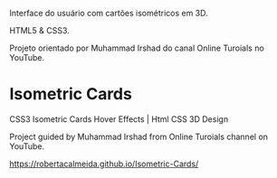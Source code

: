 
Interface do usuário com cartões isométricos em 3D.

HTML5 & CSS3.

Projeto orientado por Muhammad Irshad do canal Online Turoials no YouTube.

# Isometric Cards
 CSS3 Isometric Cards Hover Effects | Html CSS 3D Design

Project guided by Muhammad Irshad from Online Turoials channel on YouTube.

https://robertacalmeida.github.io/Isometric-Cards/
